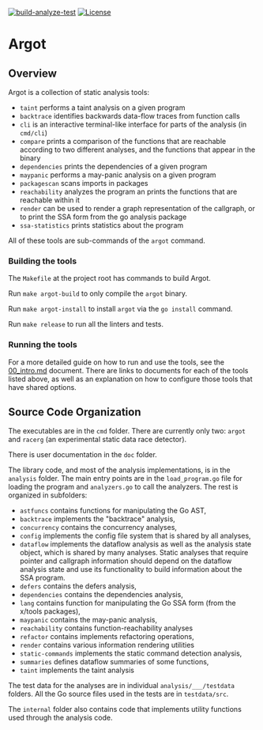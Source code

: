 [![build-analyze-test](https://github.com/awslabs/ar-go-tools/actions/workflows/bat.yml/badge.svg)](https://github.com/awslabs/ar-go-tools/actions/workflows/bat.yml)
[![License](https://img.shields.io/badge/License-Apache_2.0-blue.svg)](https://opensource.org/licenses/Apache-2.0)

# Argot


## Overview

Argot is a collection of static analysis tools:
- `taint` performs a taint analysis on a given program
- `backtrace` identifies backwards data-flow traces from function calls
- `cli` is an interactive terminal-like interface for parts of the analysis (in `cmd/cli`)
- `compare` prints a comparison of the functions that are reachable according to two different analyses, and the
functions that appear in the binary
- `dependencies` prints the dependencies of a given program
- `maypanic` performs a may-panic analysis on a given program
- `packagescan` scans imports in packages
- `reachability` analyzes the program an prints the functions that are reachable within it
- `render` can be used to render a graph representation of the callgraph, or to print the SSA form from the go analysis
package
- `ssa-statistics` prints statistics about the program

All of these tools are sub-commands of the `argot` command.

### Building the tools
The `Makefile` at the project root has commands to build Argot.

Run `make argot-build` to only compile the `argot` binary.

Run `make argot-install` to install `argot` via the `go install` command.

Run `make release` to run all the linters and tests.

### Running the tools
For a more detailed guide on how to run and use the tools, see the [00_intro.md](doc/00_intro.md) document. There are links
to documents for each of the tools listed above, as well as an explanation on how to configure those tools that have
shared options.

## Source Code Organization

The executables are in the `cmd` folder. There are currently only two: `argot` and `racerg` (an experimental static data race detector).

There is user documentation in the `doc` folder.

The library code, and most of the analysis implementations, is in the `analysis` folder. The main entry points are in
the `load_program.go` file for loading the program and `analyzers.go` to call the analyzers. The rest is organized in subfolders:
- `astfuncs` contains functions for manipulating the Go AST,
- `backtrace` implements the "backtrace" analysis,
- `concurrency` contains the concurrency analyses,
- `config` implements the config file system that is shared by all analyses,
- `dataflow` implements the dataflow analysis as well as the analysis state object, which is shared by many analyses.
Static analyses that require pointer and callgraph information should depend on the dataflow analysis state and use its
 functionality to build information about the SSA program.
- `defers` contains the defers analysis,
- `dependencies` contains the dependencies analysis,
- `lang` contains function for manipulating the Go SSA form (from the x/tools packages),
- `maypanic` contains the may-panic analysis,
- `reachability` contains function-reachability analyses
- `refactor` contains implements refactoring operations,
- `render` contains various information rendering utilities
- `static-commands` implements the static command detection analysis,
- `summaries` defines dataflow summaries of some functions,
- `taint` implements the taint analysis

The test data for the analyses are in individual `analysis/___/testdata` folders. All the Go source files used in the tests are in `testdata/src`.

The `internal` folder also contains code that implements utility functions used through the analysis code.
